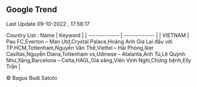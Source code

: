 

## Google Trend
 
Last Update 09-10-2022 , 17:58:17

Country List :
 Name  | Keyword |
| ------------- | ------------- |
| VIETNAM | Pau FC,Everton – Man Utd,Crystal Palace,Hoàng Anh Gia Lai đấu với TP.HCM,Tottenham,Nguyễn Văn Thể,Viettel – Hải Phòng,Iker Casillas,Nguyễn Diana,Tottenham vs,Udinese – Atalanta,Anh Tú,Lê Quỳnh Như,Xăng,Barcelona – Celta,HAGL,Giá xăng,Viên Vịnh Nghi,Chứng bệnh,Elly Trần |



© Bagus Budi Satoto
